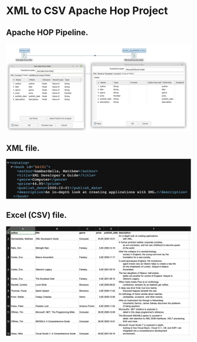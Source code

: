 # XML to CSV Apache Hop Project


## Apache HOP Pipeline.

![Apache HOP Pipeline](pipeline.png "Apache HOP Pipeline")

## XML file.

![XML file](books_xml.png "XML file")

## Excel (CSV) file.

![Excel (CSV) file](books_xlsx.png "Excel (CSV) file")
